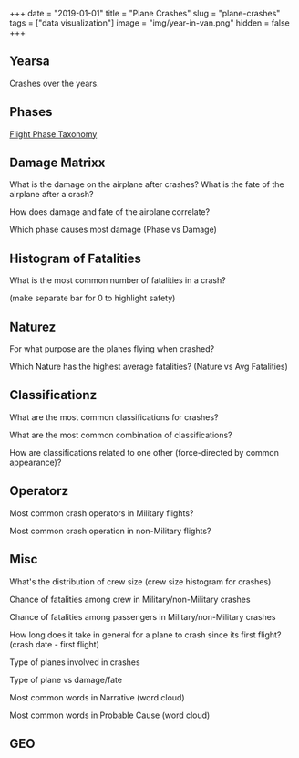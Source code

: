 +++
date = "2019-01-01"
title = "Plane Crashes"
slug = "plane-crashes"
tags = ["data visualization"]
image = "img/year-in-van.png"
hidden = false
+++

## Yearsa

Crashes over the years.

<div id="viz-years"></div>

## Phases

[Flight Phase Taxonomy](https://www.skybrary.aero/index.php/Flight_Phase_Taxonomy)

<div id="viz-phase"></div>

## Damage Matrixx

What is the damage on the airplane after crashes?
What is the fate of the airplane after a crash?

<div id="viz-damage-fate"></div>

How does damage and fate of the airplane correlate?

Which phase causes most damage (Phase vs Damage)

<div id="viz-damage-matrix"></div>

## Histogram of Fatalities

What is the most common number of fatalities in a crash?

(make separate bar for 0 to highlight safety)

<div id="fat-hist"></div>

## Naturez

For what purpose are the planes flying when crashed?

Which Nature has the highest average fatalities? (Nature vs Avg Fatalities)

<div id="nature"></div>

## Classificationz

What are the most common classifications for crashes?

What are the most common combination of classifications?

How are classifications related to one other (force-directed by common appearance)?

## Operatorz

Most common crash operators in Military flights?

Most common crash operation in non-Military flights?

## Misc

What's the distribution of crew size (crew size histogram for crashes)

Chance of fatalities among crew in Military/non-Military crashes

Chance of fatalities among passengers in Military/non-Military crashes

How long does it take in general for a plane to crash since its first flight? (crash date - first flight)

Type of planes involved in crashes

Type of plane vs damage/fate

Most common words in Narrative (word cloud)

Most common words in Probable Cause (word cloud)

## GEO

<script src="http://localhost:9001/bundle.js"></script>
<!-- <script src="bundle.js"></script> -->
